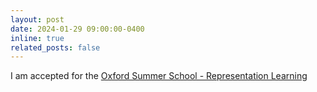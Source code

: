 ```yaml
---
layout: post
date: 2024-01-29 09:00:00-0400
inline: true
related_posts: false
---
```


I am accepted for the [Oxford Summer School - Representation Learning](https://www.oxfordml.school/replearning)
